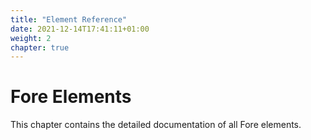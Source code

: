 ```yaml
---
title: "Element Reference"
date: 2021-12-14T17:41:11+01:00
weight: 2
chapter: true
---
```


# Fore Elements

This chapter contains the detailed documentation of all Fore elements.

